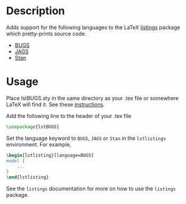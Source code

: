 # Description 

Adds support for the following languages to the LaTeX
[listings](http://www.ctan.org/tex-archive/macros/latex/contrib/listings/)
package which pretty-prints source code.

- [BUGS](http://www.openbugs.info/w/)
- [JAGS](http://mcmc-jags.sourceforge.net/)
- [Stan](http://code.google.com/p/stan/) 

# Usage

Place lstBUGS.sty in the same directory as your .tex file or somewhere
LaTeX will find it. See these
[instructions](http://en.wikibooks.org/wiki/LaTeX/Packages/Installing_Extra_Packages).

Add the following line to the header of your .tex file

```latex
\usepackage{lstBUGS}
```

Set the language keyword to `BUGS`, `JAGS` or `Stan` in the
`lstlistings` environment.  For example,

```latex
\begin{lstlisting}[language=BUGS]
model {
	...
}
\end{lstlisting}
```

See the `listings` documentation for more on how to use the `listings` package.

